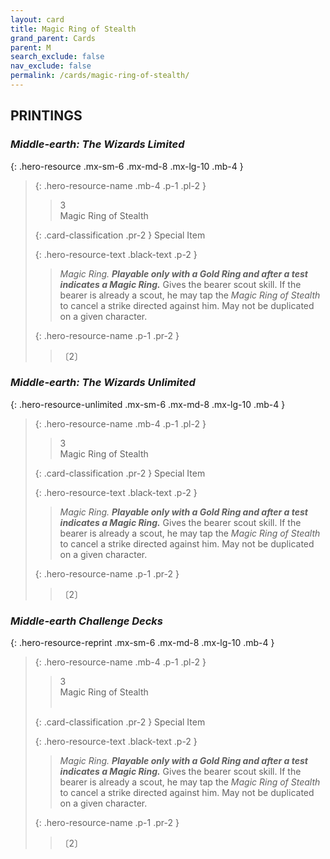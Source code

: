 ```yaml
---
layout: card
title: Magic Ring of Stealth
grand_parent: Cards
parent: M
search_exclude: false
nav_exclude: false
permalink: /cards/magic-ring-of-stealth/
---
```


## PRINTINGS


### _Middle-earth: The Wizards Limited_

{: .hero-resource .mx-sm-6 .mx-md-8 .mx-lg-10 .mb-4 }
> {: .hero-resource-name .mb-4 .p-1 .pl-2 }
> > <div class="card-mp">3</div>
> > <div class="card-name">Magic Ring of Stealth</div>
>
> {: .card-classification .pr-2 }
> Special Item
>
> {: .hero-resource-text .black-text .p-2 }
> > _Magic Ring._ ***Playable only with a Gold Ring and after a test indicates a Magic Ring.*** Gives the bearer scout skill. If the bearer is already a scout, he may tap the _Magic Ring of Stealth_ to cancel a strike directed against him. May not be duplicated on a given character. 
> 
> {: .hero-resource-name .p-1 .pr-2 }
> > <div class="card-shield"></div>
> > <div class="card-corruption">〔2〕</div>

### _Middle-earth: The Wizards Unlimited_

{: .hero-resource-unlimited .mx-sm-6 .mx-md-8 .mx-lg-10 .mb-4 }
> {: .hero-resource-name .mb-4 .p-1 .pl-2 }
> > <div class="card-mp">3</div>
> > <div class="card-name">Magic Ring of Stealth</div>
>
> {: .card-classification .pr-2 }
> Special Item
>
> {: .hero-resource-text .black-text .p-2 }
> > _Magic Ring._ ***Playable only with a Gold Ring and after a test indicates a Magic Ring.*** Gives the bearer scout skill. If the bearer is already a scout, he may tap the _Magic Ring of Stealth_ to cancel a strike directed against him. May not be duplicated on a given character. 
> 
> {: .hero-resource-name .p-1 .pr-2 }
> > <div class="card-shield"></div>
> > <div class="card-corruption">〔2〕</div>

### _Middle-earth Challenge Decks_

{: .hero-resource-reprint .mx-sm-6 .mx-md-8 .mx-lg-10 .mb-4 }
> {: .hero-resource-name .mb-4 .p-1 .pl-2 }
> > <div class="card-mp">3</div>
> > <div class="card-name">Magic Ring of Stealth</div>
> > &nbsp;
>
> {: .card-classification .pr-2 }
> Special Item
>
> {: .hero-resource-text .black-text .p-2 }
> > _Magic Ring._ ***Playable only with a Gold Ring and after a test indicates a Magic Ring.*** Gives the bearer scout skill. If the bearer is already a scout, he may tap the _Magic Ring of Stealth_ to cancel a strike directed against him. May not be duplicated on a given character. 
> 
> {: .hero-resource-name .p-1 .pr-2 }
> > <div class="card-shield"></div>
> > <div class="card-corruption">〔2〕</div>
